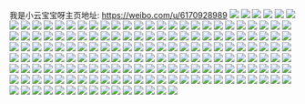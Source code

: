 我是小云宝宝呀主页地址: https://weibo.com/u/6170928989 
![](https://wx4.sinaimg.cn/mw2000/006JCAwJgy1h8vdi2n51jj32dc35se83.jpg) 
![](https://wx4.sinaimg.cn/mw2000/006JCAwJgy1h8vdi9lr8wj30z51avasx.jpg) 
![](https://wx4.sinaimg.cn/mw2000/006JCAwJgy1h8vdi5e61jj31za2n24qs.jpg) 
![](https://wx4.sinaimg.cn/mw2000/006JCAwJgy1h8vdi8o0kdj32792xoqv8.jpg) 
![](https://wx4.sinaimg.cn/mw2000/006JCAwJgy1h8qzz0ftbgj30u01407b1.jpg) 
![](https://wx4.sinaimg.cn/mw2000/006JCAwJgy1h8qzz0tp2rj30mf0twwiq.jpg) 
![](https://wx4.sinaimg.cn/mw2000/006JCAwJgy1h8qzz16yn5j30u0140gs0.jpg) 
![](https://wx4.sinaimg.cn/mw2000/006JCAwJgy1h8qzz01ancj30u014145h.jpg) 
![](https://wx4.sinaimg.cn/mw2000/006JCAwJgy1h8qzz1kyjaj30u0140jzi.jpg) 
![](https://wx4.sinaimg.cn/mw2000/006JCAwJgy1h8qzz1zsd6j30u0141wlx.jpg) 
![](https://wx4.sinaimg.cn/mw2000/006JCAwJgy1h8qzz2clldj30u0140133.jpg) 
![](https://wx4.sinaimg.cn/mw2000/006JCAwJgy1h8qzz2pp67j30u0140aj7.jpg) 
![](https://wx4.sinaimg.cn/mw2000/006JCAwJgy1h8qzz33f9aj30u0140k22.jpg) 
![](https://wx4.sinaimg.cn/mw2000/006JCAwJgy1h8lxfuu45tj30u0140wkh.jpg) 
![](https://wx4.sinaimg.cn/mw2000/006JCAwJgy1h8lxfv9z6dj30u014045n.jpg) 
![](https://wx4.sinaimg.cn/mw2000/006JCAwJgy1h8lxfw89s9j30u0140ael.jpg) 
![](https://wx4.sinaimg.cn/mw2000/006JCAwJgy1h8lxfwnbfkj30u014043o.jpg) 
![](https://wx4.sinaimg.cn/mw2000/006JCAwJgy1h8lxfxcwvuj30u0140n4b.jpg) 
![](https://wx4.sinaimg.cn/mw2000/006JCAwJgy1h8lxfwzrxuj30u0140gq7.jpg) 
![](https://wx4.sinaimg.cn/mw2000/006JCAwJgy1h8lxfuderxj30u0140af3.jpg) 
![](https://wx4.sinaimg.cn/mw2000/006JCAwJgy1h8lxfy33ikj30u0140tf4.jpg) 
![](https://wx4.sinaimg.cn/mw2000/006JCAwJgy1h8lxfxpuujj30u0140wky.jpg) 
![](https://wx4.sinaimg.cn/mw2000/006JCAwJgy1h8hlsh8xa3j30u0140tff.jpg) 
![](https://wx4.sinaimg.cn/mw2000/006JCAwJgy1h8hlsjrekwj30u014010q.jpg) 
![](https://wx4.sinaimg.cn/mw2000/006JCAwJgy1h8hlsjh24gj30u0140q9p.jpg) 
![](https://wx4.sinaimg.cn/mw2000/006JCAwJgy1h8azw20lu8j32352s7u0y.jpg) 
![](https://wx4.sinaimg.cn/mw2000/006JCAwJgy1h7yuu1u5k6j32c0340hdv.jpg) 
![](https://wx4.sinaimg.cn/mw2000/006JCAwJgy1h7yuu461x9j31xf2kkx6p.jpg) 
![](https://wx4.sinaimg.cn/mw2000/006JCAwJgy1h7yuu6eoi1j31ya2lq4qq.jpg) 
![](https://wx4.sinaimg.cn/mw2000/006JCAwJgy1h7yuu91ojcj32dc35s1kz.jpg) 
![](https://wx4.sinaimg.cn/mw2000/006JCAwJgy1h7yuubgijmj32dc35shdu.jpg) 
![](https://wx4.sinaimg.cn/mw2000/006JCAwJgy1h7yuuc4dnoj30r010011v.jpg) 
![](https://wx4.sinaimg.cn/mw2000/006JCAwJgy1h7yutz1zc7j321u2qh4qq.jpg) 
![](https://wx4.sinaimg.cn/mw2000/006JCAwJgy1h7yuueeq05j31y22leb2a.jpg) 
![](https://wx4.sinaimg.cn/mw2000/006JCAwJgy1h7yuuet528j30m90m9jsp.jpg) 
![](https://wx4.sinaimg.cn/mw2000/006JCAwJgy1h7m8jokdcdj32c03404qs.jpg) 
![](https://wx4.sinaimg.cn/mw2000/006JCAwJgy1h7m8jslje8j32c0340x6r.jpg) 
![](https://wx4.sinaimg.cn/mw2000/006JCAwJgy1h7m8jvazwuj322w2runpe.jpg) 
![](https://wx4.sinaimg.cn/mw2000/006JCAwJgy1h7m8jk9azvj31ll24s7wh.jpg) 
![](https://wx4.sinaimg.cn/mw2000/006JCAwJgy1h7m8jx6cp6j31m625ke81.jpg) 
![](https://wx4.sinaimg.cn/mw2000/006JCAwJgy1h7m8jzr777j32dc35shdu.jpg) 
![](https://wx4.sinaimg.cn/mw2000/006JCAwJgy1h7m8k2q6hhj32c03404qr.jpg) 
![](https://wx4.sinaimg.cn/mw2000/006JCAwJgy1h7m8k5lennj327v2yhx6q.jpg) 
![](https://wx4.sinaimg.cn/mw2000/006JCAwJgy1h7m8k7im4sj31p129db29.jpg) 
![](https://wx4.sinaimg.cn/mw2000/006JCAwJgy1h7m8nabhmej30by0byq3e.jpg) 
![](https://wx4.sinaimg.cn/mw2000/006JCAwJgy1h79nnofktrj31601k0gvu.jpg) 
![](https://wx4.sinaimg.cn/mw2000/006JCAwJgy1h79nnnpf2qj31601k0hdp.jpg) 
![](https://wx4.sinaimg.cn/mw2000/006JCAwJgy1h79nnqxyzjj31k01601kx.jpg) 
![](https://wx4.sinaimg.cn/mw2000/006JCAwJgy1h79nns5mtzj33402c0kjm.jpg) 
![](https://wx4.sinaimg.cn/mw2000/006JCAwJgy1h79nnp1rrgj31601k01i6.jpg) 
![](https://wx4.sinaimg.cn/mw2000/006JCAwJgy1h79nnq82w3j33402c07wi.jpg) 
![](https://wx4.sinaimg.cn/mw2000/006JCAwJgy1h72qjzf0n0j322j2rdqv6.jpg) 
![](https://wx4.sinaimg.cn/mw2000/006JCAwJgy1h72kq85ljjj32c0340u0y.jpg) 
![](https://wx4.sinaimg.cn/mw2000/006JCAwJgy1h72kqcdunuj32c03401l0.jpg) 
![](https://wx4.sinaimg.cn/mw2000/006JCAwJgy1h72kqflzebj32c0340e82.jpg) 
![](https://wx4.sinaimg.cn/mw2000/006JCAwJgy1h72kqi5jg7j32dc35sn3p.jpg) 
![](https://wx4.sinaimg.cn/mw2000/006JCAwJgy1h72kqkk8lkj31lf24ku0x.jpg) 
![](https://wx4.sinaimg.cn/mw2000/006JCAwJgy1h72kqnllqyj32c0340kjn.jpg) 
![](https://wx4.sinaimg.cn/mw2000/006JCAwJgy1h72kqr9rqgj32c0340hdv.jpg) 
![](https://wx4.sinaimg.cn/mw2000/006JCAwJgy1h72kq4x7fpj32c03407wj.jpg) 
![](https://wx4.sinaimg.cn/mw2000/006JCAwJgy1h72kqudiinj32dc35s7wj.jpg) 
![](https://wx4.sinaimg.cn/mw2000/006JCAwJgy1h6z9p7dcd7j32d8340b2e.jpg) 
![](https://wx4.sinaimg.cn/mw2000/006JCAwJgy1h6z9p31s04j30y9190axk.jpg) 
![](https://wx4.sinaimg.cn/mw2000/006JCAwJgy1h6nl1jue0ej325j2vekjm.jpg) 
![](https://wx4.sinaimg.cn/mw2000/006JCAwJgy1h6nl1xmaiej321r2qce82.jpg) 
![](https://wx4.sinaimg.cn/mw2000/006JCAwJgy1h6nl1mkjdxj32c0340u0y.jpg) 
![](https://wx4.sinaimg.cn/mw2000/006JCAwJgy1h6nl1pxg0ej32c0340x6q.jpg) 
![](https://wx4.sinaimg.cn/mw2000/006JCAwJgy1h6nl1sdn1vj32dc35s48o.jpg) 
![](https://wx4.sinaimg.cn/mw2000/006JCAwJgy1h6nl1v3petj32dc35snpe.jpg) 
![](https://wx4.sinaimg.cn/mw2000/006JCAwJgy1h6m6sxog9tj321w2qix6q.jpg) 
![](https://wx4.sinaimg.cn/mw2000/006JCAwJgy1h6m6t04gpoj32192pphdu.jpg) 
![](https://wx4.sinaimg.cn/mw2000/006JCAwJgy1h6m6suxdlpj31u92reqv5.jpg) 
![](https://wx4.sinaimg.cn/mw2000/006JCAwJgy1h6m6t2t7xdj32c03407wj.jpg) 
![](https://wx4.sinaimg.cn/mw2000/006JCAwJgy1h6m6t5fq2fj32c03404qr.jpg) 
![](https://wx4.sinaimg.cn/mw2000/006JCAwJgy1h6m6t8oyokj32c03404qr.jpg) 
![](https://wx4.sinaimg.cn/mw2000/006JCAwJgy1h6hko4iiv4j31eg1vagox.jpg) 
![](https://wx4.sinaimg.cn/mw2000/006JCAwJgy1h6hko5ova6j315g1jaabm.jpg) 
![](https://wx4.sinaimg.cn/mw2000/006JCAwJgy1h6hko6vvbxj310z1dbq5m.jpg) 
![](https://wx4.sinaimg.cn/mw2000/006JCAwJgy1h6hko269srj31pr2acq9k.jpg) 
![](https://wx4.sinaimg.cn/mw2000/006JCAwJgy1h6hko9704wj31xq2kzwiz.jpg) 
![](https://wx4.sinaimg.cn/mw2000/006JCAwJgy1h6hkoclia6j32c0340avw.jpg) 
![](https://wx4.sinaimg.cn/mw2000/006JCAwJgy1h6hkohmxsoj31w82izqv6.jpg) 
![](https://wx4.sinaimg.cn/mw2000/006JCAwJgy1h6hkokaeduj31sh2dzb2a.jpg) 
![](https://wx4.sinaimg.cn/mw2000/006JCAwJgy1h6hkoew47wj31p529j0yk.jpg) 
![](https://wx4.sinaimg.cn/mw2000/006JCAwJgy1h6hkp7vejkj30m80m8myw.jpg) 
![](https://wx4.sinaimg.cn/mw2000/006JCAwJgy1h6gfxzd6cxj326a2wdar8.jpg) 
![](https://wx4.sinaimg.cn/mw2000/006JCAwJgy1h6gfy1sftkj32c0340qnl.jpg) 
![](https://wx4.sinaimg.cn/mw2000/006JCAwJgy1h6gfy4i2wqj32c0340b2c.jpg) 
![](https://wx4.sinaimg.cn/mw2000/006JCAwJgy1h6gfy7lb5bj32c0340hdw.jpg) 
![](https://wx4.sinaimg.cn/mw2000/006JCAwJgy1h6gfyakz31j32c0340kjo.jpg) 
![](https://wx4.sinaimg.cn/mw2000/006JCAwJgy1h6gfxwvti9j32c03407w5.jpg) 
![](https://wx4.sinaimg.cn/mw2000/006JCAwJgy1h69z9545t1j32802yo4qp.jpg) 
![](https://wx4.sinaimg.cn/mw2000/006JCAwJgy1h69z8y89y9j32802yo7wk.jpg) 
![](https://wx4.sinaimg.cn/mw2000/006JCAwJgy1h69z90j3ydj32c0340npf.jpg) 
![](https://wx4.sinaimg.cn/mw2000/006JCAwJgy1h69z970o7cj32c0340qdj.jpg) 
![](https://wx4.sinaimg.cn/mw2000/006JCAwJgy1h69mw2q9kkj32442tiqv7.jpg) 
![](https://wx4.sinaimg.cn/mw2000/006JCAwJgy1h69mw4992sj31e81uy7wh.jpg) 
![](https://wx4.sinaimg.cn/mw2000/006JCAwJgy1h69mw7jz4xj32c0340gwy.jpg) 
![](https://wx4.sinaimg.cn/mw2000/006JCAwJgy1h69mw9n4j2j31tt2fqdn1.jpg) 
![](https://wx4.sinaimg.cn/mw2000/006JCAwJgy1h69mwch9vuj32c0340aim.jpg) 
![](https://wx4.sinaimg.cn/mw2000/006JCAwJgy1h69mwdstxij313x1h8taa.jpg) 
![](https://wx4.sinaimg.cn/mw2000/006JCAwJgy1h69mw04lykj32dc35shdu.jpg) 
![](https://wx4.sinaimg.cn/mw2000/006JCAwJgy1h69mwgwsiaj32c0340tk7.jpg) 
![](https://wx4.sinaimg.cn/mw2000/006JCAwJgy1h69mwki5e3j32dc35skjm.jpg) 
![](https://wx4.sinaimg.cn/mw2000/006JCAwJgy1h69mz7dyhsj30by0bywey.jpg) 
![](https://wx4.sinaimg.cn/mw2000/006JCAwJgy1h654t7wsp2j32c03404qs.jpg) 
![](https://wx4.sinaimg.cn/mw2000/006JCAwJgy1h654tcbdsuj32c0340x6r.jpg) 
![](https://wx4.sinaimg.cn/mw2000/006JCAwJgy1h654thi8yqj32c0340gz2.jpg) 
![](https://wx4.sinaimg.cn/mw2000/006JCAwJgy1h654tmpcw8j32c0340ti1.jpg) 
![](https://wx4.sinaimg.cn/mw2000/006JCAwJgy1h654trtmsgj32802yon8w.jpg) 
![](https://wx4.sinaimg.cn/mw2000/006JCAwJgy1h654t2xt43j319b1of1kx.jpg) 
![](https://wx4.sinaimg.cn/mw2000/006JCAwJgy1h650p0ya51j32c0340u10.jpg) 
![](https://wx4.sinaimg.cn/mw2000/006JCAwJgy1h650p3oli2j32dc35saq6.jpg) 
![](https://wx4.sinaimg.cn/mw2000/006JCAwJgy1h650p6gcpuj32c0340ajm.jpg) 
![](https://wx4.sinaimg.cn/mw2000/006JCAwJgy1h650p95wnrj32c0340wpc.jpg) 
![](https://wx4.sinaimg.cn/mw2000/006JCAwJgy1h650pc595bj32c034013b.jpg) 
![](https://wx4.sinaimg.cn/mw2000/006JCAwJgy1h650pf0sw6j32c0340ajf.jpg) 
![](https://wx4.sinaimg.cn/mw2000/006JCAwJgy1h650owe96nj32dc35s4qs.jpg) 
![](https://wx4.sinaimg.cn/mw2000/006JCAwJgy1h650pi45zyj32c0340azl.jpg) 
![](https://wx4.sinaimg.cn/mw2000/006JCAwJgy1h650pk80srj32c0340hdw.jpg) 
![](https://wx4.sinaimg.cn/mw2000/006JCAwJgy1h5zg3xe6rhj32802yoe82.jpg) 
![](https://wx4.sinaimg.cn/mw2000/006JCAwJgy1h5zg3yxh7jj32802yoe82.jpg) 
![](https://wx4.sinaimg.cn/mw2000/006JCAwJgy1h5q6lrkc6bj32c0340k39.jpg) 
![](https://wx4.sinaimg.cn/mw2000/006JCAwJgy1h5q6luxzsgj32722xf1kz.jpg) 
![](https://wx4.sinaimg.cn/mw2000/006JCAwJgy1h5q6lybogrj32c0340hdw.jpg) 
![](https://wx4.sinaimg.cn/mw2000/006JCAwJgy1h5q6lozz0oj32c0340qbr.jpg) 
![](https://wx4.sinaimg.cn/mw2000/006JCAwJgy1h5q6m10akdj32c0340u0z.jpg) 
![](https://wx4.sinaimg.cn/mw2000/006JCAwJgy1h5q6m38iwpj32c0340hdu.jpg) 
![](https://wx4.sinaimg.cn/mw2000/006JCAwJgy1h5q6m5r7rxj32c0340npe.jpg) 
![](https://wx4.sinaimg.cn/mw2000/006JCAwJgy1h5q6m7w8kwj32c0340q9f.jpg) 
![](https://wx4.sinaimg.cn/mw2000/006JCAwJgy1h5q6mapqekj32dc35stjx.jpg) 
![](https://wx4.sinaimg.cn/mw2000/006JCAwJgy1h5nwnxzcpzj31lq2ulx6q.jpg) 
![](https://wx4.sinaimg.cn/mw2000/006JCAwJgy1h5i7ubqg9kj311h0ozgtl.jpg) 
![](https://wx4.sinaimg.cn/mw2000/006JCAwJgy1h5i7ucwaiij30xd0m9wks.jpg) 
![](https://wx4.sinaimg.cn/mw2000/006JCAwJgy1h5i7ukt1x1j32dc35shdu.jpg) 
![](https://wx4.sinaimg.cn/mw2000/006JCAwJgy1h5h197oh61j32c0340qv7.jpg) 
![](https://wx4.sinaimg.cn/mw2000/006JCAwJgy1h5h19519p3j32c0340e83.jpg) 
![](https://wx4.sinaimg.cn/mw2000/006JCAwJgy1h5h199zkn3j31zg2nahdu.jpg) 
![](https://wx4.sinaimg.cn/mw2000/006JCAwJgy1h5h19c9ouij328d2z6u0y.jpg) 
![](https://wx4.sinaimg.cn/mw2000/006JCAwJgy1h5h19ef8n0j32dc35snpe.jpg) 
![](https://wx4.sinaimg.cn/mw2000/006JCAwJgy1h5h19gbrjxj31k022ob29.jpg) 
![](https://wx4.sinaimg.cn/mw2000/006JCAwJgy1h5h19hxlsej31ra2cdqv5.jpg) 
![](https://wx4.sinaimg.cn/mw2000/006JCAwJgy1h5h19kk6euj322z2rzhdv.jpg) 
![](https://wx4.sinaimg.cn/mw2000/006JCAwJgy1h5h19mtjjqj32802yo1l0.jpg) 
![](https://wx4.sinaimg.cn/mw2000/006JCAwJgy1h5h1d5ozzhj30by0byjrz.jpg) 
![](https://wx4.sinaimg.cn/mw2000/006JCAwJgy1h5bylrd2kcj30z61aw0z0.jpg) 
![](https://wx4.sinaimg.cn/mw2000/006JCAwJgy1h5bylrtelxj30z11apahw.jpg) 
![](https://wx4.sinaimg.cn/mw2000/006JCAwJgy1h5bylsdj4jj30z11ap46s.jpg) 
![](https://wx4.sinaimg.cn/mw2000/006JCAwJgy1h5bylswqogj30z61aw0z3.jpg) 
![](https://wx4.sinaimg.cn/mw2000/006JCAwJgy1h5byltm7r5j30z61awn33.jpg) 
![](https://wx4.sinaimg.cn/mw2000/006JCAwJgy1h5bylu9o7rj30z61awwhz.jpg) 
![](https://wx4.sinaimg.cn/mw2000/006JCAwJgy1h5bwe96gxvj32c0340x6r.jpg) 
![](https://wx4.sinaimg.cn/mw2000/006JCAwJgy1h5bwecq5sxj32c0340x6r.jpg) 
![](https://wx4.sinaimg.cn/mw2000/006JCAwJgy1h5bwefthirj32c03401l0.jpg) 
![](https://wx4.sinaimg.cn/mw2000/006JCAwJgy1h5bwejic13j32c03401kz.jpg) 
![](https://wx4.sinaimg.cn/mw2000/006JCAwJgy1h5bwembhe8j32c0340npf.jpg) 
![](https://wx4.sinaimg.cn/mw2000/006JCAwJgy1h5bwepzwpvj32c0340u0z.jpg) 
![](https://wx4.sinaimg.cn/mw2000/006JCAwJgy1h5bwetna6nj32c0340qv7.jpg) 
![](https://wx4.sinaimg.cn/mw2000/006JCAwJgy1h5bwex60dtj32c03401l0.jpg) 
![](https://wx4.sinaimg.cn/mw2000/006JCAwJgy1h5bwe5dfpqj32c03407wk.jpg) 
![](https://wx4.sinaimg.cn/mw2000/006JCAwJgy1h5bwfa03w3j30by0bygmo.jpg) 
![](https://wx4.sinaimg.cn/mw2000/006JCAwJgy1h4shlgo779j30u013zaeo.jpg) 
![](https://wx4.sinaimg.cn/mw2000/006JCAwJgy1h4shlg9wqij30u0140aei.jpg) 
![](https://wx4.sinaimg.cn/mw2000/006JCAwJgy1h4p473dqrkj30u014044m.jpg) 
![](https://wx4.sinaimg.cn/mw2000/006JCAwJgy1h4p473ze7mj30u0140afr.jpg) 
![](https://wx4.sinaimg.cn/mw2000/006JCAwJgy1h4p472vu0oj30u0140n4h.jpg) 
![](https://wx4.sinaimg.cn/mw2000/006JCAwJgy1h4p474hfi2j30u0140gtk.jpg) 
![](https://wx4.sinaimg.cn/mw2000/006JCAwJgy1h4p474vtdgj30u01407cj.jpg) 
![](https://wx4.sinaimg.cn/mw2000/006JCAwJgy1h4p475bi5bj30u0140wmm.jpg) 
![](https://wx4.sinaimg.cn/mw2000/006JCAwJgy1h4p475tsjqj30u0140tfi.jpg) 
![](https://wx4.sinaimg.cn/mw2000/006JCAwJgy1h4p4a2l0tvj30by0bywew.jpg) 

